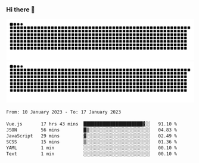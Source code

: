 ### Hi there 👋

![GitHub Snake Light](https://raw.githubusercontent.com/jichangee/jichangee/output/github-snake.svg#gh-light-mode-only)
![GitHub Snake dark](https://raw.githubusercontent.com/jichangee/jichangee/output/github-snake-dark.svg#gh-dark-mode-only)

<!--START_SECTION:waka-->

```text
From: 10 January 2023 - To: 17 January 2023

Vue.js       17 hrs 43 mins  ██████████████████████▓░░   91.10 %
JSON         56 mins         █▒░░░░░░░░░░░░░░░░░░░░░░░   04.83 %
JavaScript   29 mins         ▓░░░░░░░░░░░░░░░░░░░░░░░░   02.49 %
SCSS         15 mins         ▒░░░░░░░░░░░░░░░░░░░░░░░░   01.36 %
YAML         1 min           ░░░░░░░░░░░░░░░░░░░░░░░░░   00.10 %
Text         1 min           ░░░░░░░░░░░░░░░░░░░░░░░░░   00.10 %
```

<!--END_SECTION:waka-->

<!--
![GitHub Snake Light](github-snake.svg#gh-light-mode-only)
![GitHub Snake dark](github-snake-dark.svg#gh-dark-mode-only)
-->

<!--
**jichangee/jichangee** is a ✨ _special_ ✨ repository because its `README.md` (this file) appears on your GitHub profile.

Here are some ideas to get you started:

- 🔭 I’m currently working on ...
- 🌱 I’m currently learning ...
- 👯 I’m looking to collaborate on ...
- 🤔 I’m looking for help with ...
- 💬 Ask me about ...
- 📫 How to reach me: ...
- 😄 Pronouns: ...
- ⚡ Fun fact: ...
-->
